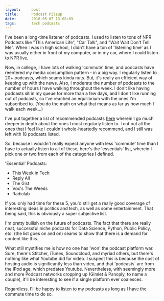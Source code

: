 ```yaml
---
layout:     post
title:      Podcast Pileup
date:       2016-05-07 13:08:03
tags:       tech podcasts
---
```


I've been a long-time listener of podcasts. I used to listen to tons of NPR Podcasts like "This American Life", "Car Talk", and "Wait Wait Don't Tell Me". When I was in high school, I didn't have a ton of 'listening time' as I was usually either in front of my computer, or in my car, where I could listen to NPR live.

Now, in college, I have lots of walking 'commute' time, and podcasts have reentered my media consumption pattern - in a big way. I regularly listen to 20+ podcasts, which seams kinda nuts. But, it's really an efficient way of keeping up with the news. Also, I moderate the number of podcasts to the number of hours I have walking throughout the week. I don't like having podcasts sit in my queue for more than a few days, and I don't like running out of podcasts, so I've reached an equilibrium with the ones I'm subscribed to. (You do the math on what that means as far as how much I walk each week...)
<!--break-->
I've put together a list of recommended podcasts [here](/podcasts) wherein I go much deeper in depth about the ones I most regularly listen to. I cut out all the ones that I feel like I couldn't whole-heartedly recommend, and I still was left with 18 podcasts listed.

So, because I wouldn't really expect anyone with less 'commute' time than I have to actually listen to all of these, here's the 'essentials' list, wherein I pick one or two from each of the categories I defined.

'Essential' Podcasts:

* This Week in Tech
* Reply All
* The Gist
* Vox's The Weeds
* Radiolab

If you only had time for these 5, you'd still get a really good coverage of interesting ideas in politics and tech, as well as some entertainment. That being said, this is obviously a super subjective list.

I'm pretty bullish on the future of podcasts. The fact that there are really neat, successful niche podcasts for Data Science, Python, Public Policy, etc. (the list goes on and on) seams to show that there is a demand for content like this.

What still mystifies me is how no one has 'won' the podcast platform war. Sure, there's Stitcher, iTunes, Soundcloud, and myriad others, but there's nothing like what Youtube did for video. I suspect this is because the cost of hosting audio is significantly less than video, and that 'podcasts' are from the iPod age, which predates Youtube. Nevertheless, with seemingly more and more Podcast networks cropping up (Gimlet & Panoply, to name a couple), it'll be interesting to see if a single platform ever coalesces.

Regardless, I'll be happy to listen to my podcasts as long as I have the commute time to do so.